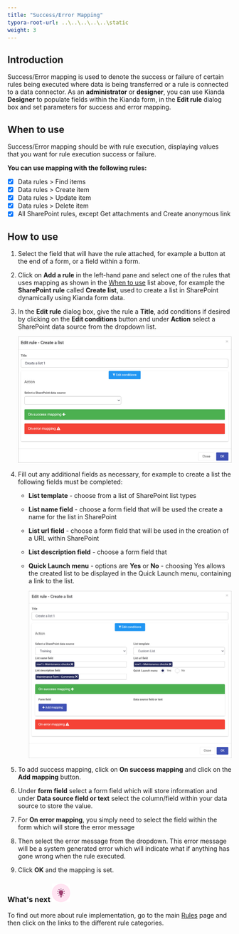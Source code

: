 ```yaml
---
title: "Success/Error Mapping"
typora-root-url: ..\..\..\..\..\static
weight: 3
---
```


## Introduction
Success/Error mapping is used to denote the success or failure of certain rules being executed where data is being transferred or a rule is connected to a data connector. As an **administrator** or **designer**, you can use Kianda **Designer** to populate fields within the Kianda form, in the **Edit rule** dialog box and set parameters for success and error mapping.


## When to use
Success/Error mapping should be with rule execution, displaying values that you want for rule execution success or failure.

**You can use mapping with the following rules:**

- [x] Data rules > Find items
- [x] Data rules > Create item
- [x] Data rules > Update item
- [x] Data rules > Delete item
- [x] All SharePoint rules, except Get attachments and Create anonymous link

## How to use

1. Select the field that will have the rule attached, for example a button at the end of a form, or a field within a form.

2. Click on **Add a rule** in the left-hand pane and select one of the rules that uses mapping as shown in the [When to use](#wehn-to-use) list above, for example the **SharePoint rule** called **Create list**, used to create a list in SharePoint dynamically using Kianda form data.

3. In the **Edit rule** dialog box, give the rule a **Title**, add conditions if desired by clicking on the **Edit conditions** button and under **Action** select a SharePoint data source from the dropdown list.

   ![(Example of a rule with mapping)](/images/create-a-list-eg.jpg)

4. Fill out any additional fields as necessary, for example to create a list the following fields must be completed:

   - **List template** - choose from a list of SharePoint list types

   - **List name field** - choose a form field that will be used the create a name for the list in SharePoint

   - **List url field** - choose a form field that will be used in the creation of a URL within SharePoint

   - **List description field** - choose a form field that 

   - **Quick Launch menu** -  options are **Yes** or **No** - choosing Yes allows the created list to be displayed in the Quick Launch menu, containing a link to the list.

     ![Create a list example with details](/images/create-a-list-filled.jpg)

5. To add success mapping, click on **On success mapping** and click on the **Add mapping** button. 

6. Under **form field** select a form field which will store information and under **Data source field or text** select the column/field within your data source to store the value.

7. For **On error mapping**, you simply need to select the field within the form which will store the error message

8. Then select the error message from the dropdown. This error message will be a system generated error which will indicate what if anything has gone wrong when the rule executed.

9. Click **OK** and the mapping is set.



### What's next  ![Idea icon](/../content/docs/platform/rules/general/success-error-mapping.assets/18.png) ###

To find out more about rule implementation, go to the main [Rules](/docs/platform/rules/) page and then click on the links to the different rule categories.
